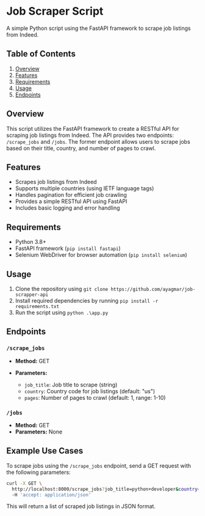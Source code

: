 **Job Scraper Script**
=====================

A simple Python script using the FastAPI framework to scrape job listings from Indeed.

**Table of Contents**
-----------------

1. [Overview](#overview)
2. [Features](#features)
3. [Requirements](#requirements)
4. [Usage](#usage)
5. [Endpoints](#endpoints)


**Overview**
------------

This script utilizes the FastAPI framework to create a RESTful API for scraping job listings from Indeed. The API
provides two endpoints: `/scrape_jobs` and `/jobs`. The former endpoint allows users to scrape jobs based on their
title, country, and number of pages to crawl.


**Features**
------------

*   Scrapes job listings from Indeed
*   Supports multiple countries (using IETF language tags)
*   Handles pagination for efficient job crawling
*   Provides a simple RESTful API using FastAPI
*   Includes basic logging and error handling


**Requirements**
---------------

*   Python 3.8+
*   FastAPI framework (`pip install fastapi`)
*   Selenium WebDriver for browser automation (`pip install selenium`)


**Usage**
---------

1.  Clone the repository using `git clone https://github.com/ayagmar/job-scrapper-api`
2.  Install required dependencies by running `pip install -r requirements.txt`
3.  Run the script using `python .\app.py`


**Endpoints**
------------

### `/scrape_jobs`

*   **Method:** GET
*   **Parameters:**

    *   `job_title`: Job title to scrape (string)
    *   `country`: Country code for job listings (default: "us")
    *   `pages`: Number of pages to crawl (default: 1, range: 1-10)

### `/jobs`

*   **Method:** GET
*   **Parameters:** None

**Example Use Cases**
-------------------

To scrape jobs using the `/scrape_jobs` endpoint, send a GET request with the following parameters:

```bash
curl -X GET \
  http://localhost:8000/scrape_jobs?job_title=python+developer&country=fr&page=5 \
  -H 'accept: application/json'
```

This will return a list of scraped job listings in JSON format.